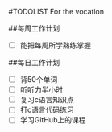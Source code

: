 #TODOLIST For the vocation

##每周工作计划

- [ ] 能把每周所学熟练掌握

##每日工作计划
- [ ] 背50个单词
- [ ] 听听力半小时
- [ ] 复习c语言知识点
- [ ] 打c语言代码练习
- [ ] 学习GitHub上的课程
